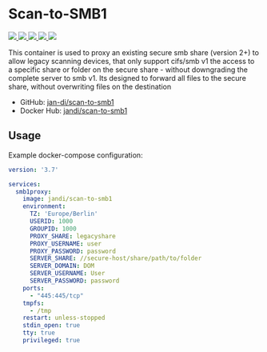 # Scan-to-SMB1 #

[
  ![](https://img.shields.io/docker/v/jandi/scan-to-smb1?sort=semver)
  ![](https://img.shields.io/docker/pulls/jandi/scan-to-smb1)
  ![](https://img.shields.io/docker/stars/jandi/scan-to-smb1)
  ![](https://img.shields.io/docker/image-size/jandi/scan-to-smb1)
  ![](https://img.shields.io/docker/cloud/build/jandi/scan-to-smb1)
](https://hub.docker.com/repository/docker/jandi/scan-to-smb1)

This container is used to proxy an existing secure smb share (version 2+) to allow legacy scanning devices, that only support cifs/smb v1 the access to a specific share or folder on the secure share - without downgrading the complete server to smb v1. Its designed to forward all files to the secure share, without overwriting files on the destination

* GitHub: [jan-di/scan-to-smb1](https://github.com/jan-di/scan-to-smb1)
* Docker Hub: [jandi/scan-to-smb1](https://hub.docker.com/repository/docker/jandi/scan-to-smb1)

## Usage ##

Example docker-compose configuration:

```yml
version: '3.7'

services:
  smb1proxy:
    image: jandi/scan-to-smb1
    environment:
      TZ: 'Europe/Berlin'
      USERID: 1000
      GROUPID: 1000
      PROXY_SHARE: legacyshare
      PROXY_USERNAME: user
      PROXY_PASSWORD: password
      SERVER_SHARE: //secure-host/share/path/to/folder
      SERVER_DOMAIN: DOM
      SERVER_USERNAME: User
      SERVER_PASSWORD: password
    ports:
      - "445:445/tcp"
    tmpfs:
      - /tmp
    restart: unless-stopped
    stdin_open: true
    tty: true
    privileged: true
```
